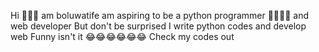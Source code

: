 Hi 🙆🙆🙆 am boluwatife am aspiring to be a python programmer 👩‍💻👩‍💻 and  web developer 
But don't be surprised I write python codes and develop web
Funny isn't it 😂😂😂😂😂😂
Check my codes out 
